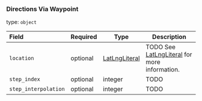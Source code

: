 <!--- This is a generated file, do not edit! -->
<!--- [START maps_http_schema_directionsviawaypoint] -->
<h3 class="schema-object" id="DirectionsViaWaypoint">Directions Via Waypoint</h3>

type: `object`

| Field                | Required | Type                                            | Description                                                                    |
| :------------------- | -------- | ----------------------------------------------- | ------------------------------------------------------------------------------ |
| `location`           | optional | [LatLngLiteral](#LatLngLiteral "LatLngLiteral") | TODO See [LatLngLiteral](#LatLngLiteral "LatLngLiteral") for more information. |
| `step_index`         | optional | integer                                         | TODO                                                                           |
| `step_interpolation` | optional | integer                                         | TODO                                                                           |

<!--- [END maps_http_schema_directionsviawaypoint] -->